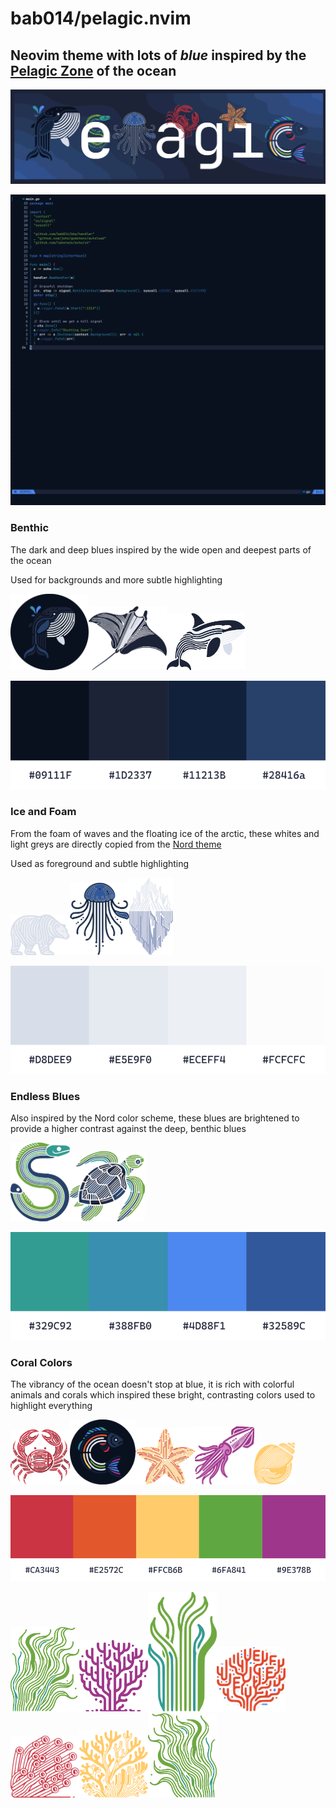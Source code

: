 # bab014/pelagic.nvim

## Neovim theme with lots of _blue_ inspired by the [Pelagic Zone](https://en.wikipedia.org/wiki/Pelagic_zone) of the ocean

![banner](./assets/pelagic_banner_seastar_1.png)

![neovim screenshot](./assets/nvim_screenshot.png)

### Benthic

The dark and deep blues inspired by the wide open and deepest parts of the ocean

Used for backgrounds and more subtle highlighting

<img src="./assets/pelagic_whale_color.png" alt="drawing" width="125"/><img src="./assets/pelagic_manta.png" alt="drawing" width="125"/><img src="./assets/pelagic_orca.png" alt="drawing" width="125"/>

![benthic swatch](./assets/dark_color_swatch.png)

### Ice and Foam

From the foam of waves and the floating ice of the arctic, these whites and light greys are directly copied from the [Nord theme](https://github.com/shaunsingh/nord.nvim)

Used as foreground and subtle highlighting

<img src="./assets/pelagic_polar_bear.png" alt="drawing" width="95"/><img src="./assets/jelly_new.png" alt="drawing" width="95"/><img src="./assets/ice_berg.png" alt="drawing" width="70"/>

![ice and foam swatch](./assets/white_color_swatch.png)

### Endless Blues

Also inspired by the Nord color scheme, these blues are brightened to provide a higher contrast against the deep, benthic blues

<img src="./assets/pelagic_s_eel.png" alt="drawing" width="95"/><img src="./assets/pelagic_turtle.png" alt="drawing" width="120"/>

![endless blues swatch](./assets/blues_color_swatch.png)

### Coral Colors

The vibrancy of the ocean doesn't stop at blue, it is rich with colorful animals and corals which inspired these bright, contrasting colors used to highlight everything

<img src="./assets/pelagic_crab.png" alt="drawing" width="95"/><img src="./assets/pelagic_fish.png" alt="drawing" width="105"/><img src="./assets/pelagic_starfish.png" alt="drawing" width="95"/><img src="./assets/pelagic_squid.png" alt="drawing" width="95"/><img src="./assets/pelagic_shell.png" alt="drawing" width="65"/>

![coral swatch](./assets/colors_color_swatch.png)

<img src="./assets/kelp_motion.png" alt="drawing" width="110"/><img src="./assets/coral_purple.png" alt="drawing" width="110"/><img src="./assets/kelp.png" alt="drawing" width="110"/><img src="./assets/coral_orange.png" alt="drawing" width="110"/><img src="./assets/coral_red.png" alt="drawing" width="110"/><img src="./assets/coral_yellow.png" alt="drawing" width="110"/><img src="./assets/kelp_motion_left.png" alt="drawing" width="110"/>
